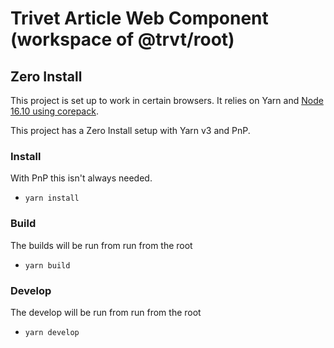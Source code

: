 # Trivet Article Web Component (workspace of @trvt/root)

## Zero Install

This project is set up to work in certain browsers.
It relies on Yarn and [Node 16.10 using corepack](https://yarnpkg.com/getting-started/install).

This project has a Zero Install setup with Yarn v3 and PnP.

### Install

With PnP this isn't always needed.

-   `yarn install`

### Build

The builds will be run from run from the root

-   `yarn build`

### Develop

The develop will be run from run from the root

-   `yarn develop`
